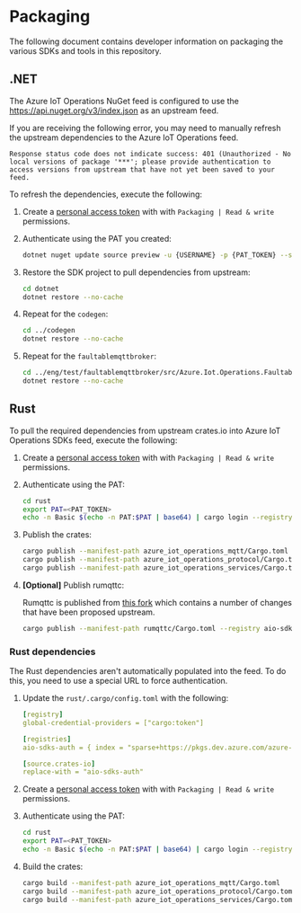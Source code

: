 # Packaging

The following document contains developer information on packaging the various SDKs and tools in this repository.

## .NET

The Azure IoT Operations NuGet feed is configured to use the https://api.nuget.org/v3/index.json as an upstream feed. 

If you are receiving the following error, you may need to manually refresh the upstream dependencies to the Azure IoT Operations feed.

```output
Response status code does not indicate success: 401 (Unauthorized - No local versions of package '***'; please provide authentication to access versions from upstream that have not yet been saved to your feed.
```

To refresh the dependencies, execute the following:

1. Create a [personal access token](https://dev.azure.com/azure-iot-sdks/_usersSettings/tokens) with with `Packaging | Read & write` permissions.

1. Authenticate using the PAT you created:

    ```bash
    dotnet nuget update source preview -u {USERNAME} -p {PAT_TOKEN} --store-password-in-clear-text
    ```

1. Restore the SDK project to pull dependencies from upstream:

    ```bash
    cd dotnet
    dotnet restore --no-cache
    ```

1. Repeat for the `codegen`:

    ```bash
    cd ../codegen
    dotnet restore --no-cache
    ```

1. Repeat for the `faultablemqttbroker`:

    ```bash
    cd ../eng/test/faultablemqttbroker/src/Azure.Iot.Operations.FaultableMqttBroker
    dotnet restore --no-cache
    ```

## Rust

To pull the required dependencies from upstream crates.io into Azure IoT Operations SDKs feed, execute the following:

1. Create a [personal access token](https://dev.azure.com/azure-iot-sdks/_usersSettings/tokens) with with `Packaging | Read & write` permissions.

1. Authenticate using the PAT:

    ```bash
    cd rust
    export PAT=<PAT_TOKEN>
    echo -n Basic $(echo -n PAT:$PAT | base64) | cargo login --registry aio-sdks
    ```

1. Publish the crates:

    ```bash
    cargo publish --manifest-path azure_iot_operations_mqtt/Cargo.toml --registry aio-sdks
    cargo publish --manifest-path azure_iot_operations_protocol/Cargo.toml --registry aio-sdks
    cargo publish --manifest-path azure_iot_operations_services/Cargo.toml --registry aio-sdks
    ```

1. **[Optional]** Publish rumqttc:

    Rumqttc is published from [this fork](https://github.com/ryanwinterms/rumqtt/tree/all_test) which contains a number of changes that have been proposed upstream.

    ```bash
    cargo publish --manifest-path rumqttc/Cargo.toml --registry aio-sdks --features use-native-tls --no-default-features
    ```

### Rust dependencies

The Rust dependencies aren't automatically populated into the feed. To do this, you need to use a special URL to force authentication.

1. Update the `rust/.cargo/config.toml` with the following:

    ```yaml
    [registry]
    global-credential-providers = ["cargo:token"]

    [registries]
    aio-sdks-auth = { index = "sparse+https://pkgs.dev.azure.com/azure-iot-sdks/iot-operations/_packaging/preview~force-auth/Cargo/index/" }

    [source.crates-io]
    replace-with = "aio-sdks-auth"
    ```

1. Create a [personal access token](https://dev.azure.com/azure-iot-sdks/_usersSettings/tokens) with with `Packaging | Read & write` permissions.

1. Authenticate using the PAT:

    ```bash
    cd rust
    export PAT=<PAT_TOKEN>
    echo -n Basic $(echo -n PAT:$PAT | base64) | cargo login --registry aio-sdks-auth
    ```

1. Build the crates:

    ```bash
    cargo build --manifest-path azure_iot_operations_mqtt/Cargo.toml
    cargo build --manifest-path azure_iot_operations_protocol/Cargo.toml
    cargo build --manifest-path azure_iot_operations_services/Cargo.toml
    ```
